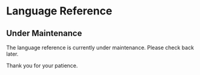 # Language Reference

## Under Maintenance

The language reference is currently under maintenance. Please check back later.

Thank you for your patience.
